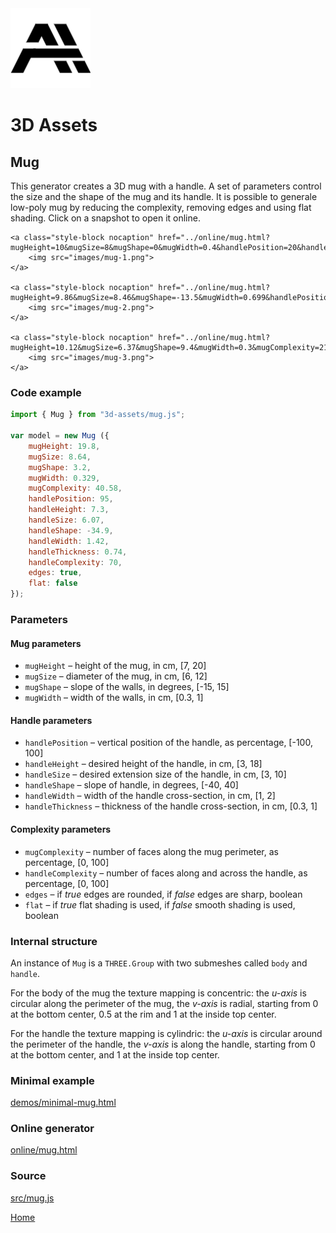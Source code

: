 <img class="logo" src="../assets/logo/logo.png">


# 3D Assets


## Mug

This generator creates a 3D mug with a handle. A set of
parameters control the size and the shape of the mug and its
handle. It is possible to generale low-poly mug by reducing
the complexity, removing edges and using flat shading. Click
on a snapshot to open it online.

<p class="gallery">

	<a class="style-block nocaption" href="../online/mug.html?mugHeight=10&mugSize=8&mugShape=0&mugWidth=0.4&handlePosition=20&handleHeight=6&handleSize=7&handleShape=20&handleWidth=1.5&handleThickness=0.6&mugComplexity=70&handleComplexity=70&edges=true&flat=false">
		<img src="images/mug-1.png">
	</a>

	<a class="style-block nocaption" href="../online/mug.html?mugHeight=9.86&mugSize=8.46&mugShape=-13.5&mugWidth=0.699&handlePosition=56&handleHeight=6.9&handleSize=5.66&handleShape=40&handleWidth=1.04&handleThickness=0.76&mugComplexity=89.79&handleComplexity=53.03&edges=true&flat=false">
		<img src="images/mug-2.png">
	</a>

	<a class="style-block nocaption" href="../online/mug.html?mugHeight=10.12&mugSize=6.37&mugShape=9.4&mugWidth=0.3&mugComplexity=21&handlePosition=-100&handleHeight=4.8&handleSize=5.17&handleShape=-40&handleWidth=1.15&handleThickness=0.91&handleComplexity=10&edges=false&flat=true">
		<img src="images/mug-3.png">
	</a>

</p>


### Code example

```js
import { Mug } from "3d-assets/mug.js";

var model = new Mug ({
	mugHeight: 19.8,
	mugSize: 8.64,
	mugShape: 3.2,
	mugWidth: 0.329,
	mugComplexity: 40.58,
	handlePosition: 95,
	handleHeight: 7.3,
	handleSize: 6.07,
	handleShape: -34.9,
	handleWidth: 1.42,
	handleThickness: 0.74,
	handleComplexity: 70,
	edges: true,
	flat: false
});
```


### Parameters

#### Mug parameters

* `mugHeight` &ndash; height of the mug, in cm, [7, 20]
* `mugSize` &ndash; diameter of the mug, in cm, [6, 12]
* `mugShape` &ndash; slope of the walls, in degrees, [-15, 15]
* `mugWidth` &ndash; width of the walls, in cm, [0.3, 1]
	
#### Handle parameters

* `handlePosition` &ndash; vertical position of the handle, as percentage, [-100, 100]
* `handleHeight` &ndash; desired height of the handle, in cm, [3, 18]
* `handleSize` &ndash; desired extension size of the handle, in cm, [3, 10]
* `handleShape` &ndash; slope of handle, in degrees, [-40, 40]
* `handleWidth` &ndash; width of the handle cross-section, in cm, [1, 2]
* `handleThickness` &ndash; thickness of the handle cross-section, in cm, [0.3, 1]

#### Complexity parameters

* `mugComplexity` &ndash; number of faces along the mug perimeter, as percentage, [0, 100]
* `handleComplexity` &ndash; number of faces along and across the handle, as percentage, [0, 100]
* `edges` &ndash; if *true* edges are rounded, if *false* edges are sharp, boolean
* `flat` &ndash; if *true* flat shading is used, if *false* smooth shading is used, boolean
	
	
### Internal structure

An instance of `Mug` is a `THREE.Group` with two submeshes
called `body` and `handle`. 

For the body of the mug the texture mapping is concentric:
the *u-axis* is circular along the perimeter of the mug,
the *v-axis* is radial, starting from 0 at the bottom center,
0.5 at the rim and 1 at the inside top center.

For the handle the texture mapping is cylindric: the *u-axis*
is circular around the perimeter of the handle, the *v-axis*
is along the handle, starting from 0 at the bottom center,
and 1 at the inside top center.


### Minimal example

[demos/minimal-mug.html](../demos/minimal-mug.html)


### Online generator

[online/mug.html](../online/mug.html)


### Source

[src/mug.js](https://github.com/boytchev/assets/blob/main/src/mug.js)

		
<div class="footnote">
	<a href="../">Home</a>
</div>